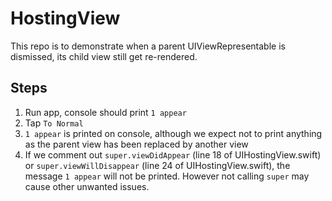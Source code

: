# HostingView

This repo is to demonstrate when a parent UIViewRepresentable is dismissed, its child view still get re-rendered.

## Steps

1. Run app, console should print `1 appear`
2. Tap `To Normal`
3. `1 appear` is printed on console, although we expect not to print anything as the parent view has been replaced by another view
4. If we comment out `super.viewDidAppear` (line 18 of UIHostingView.swift) or `super.viewWillDisappear` (line 24 of UIHostingView.swift), the message `1 appear` will not be printed. However not calling `super` may cause other unwanted issues.
